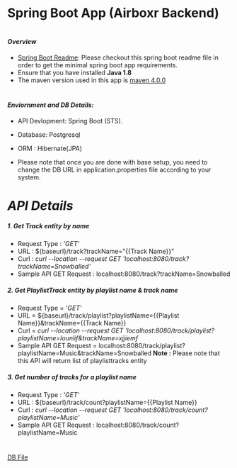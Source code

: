 # Spring Boot App (Airboxr Backend)
#

#### _Overview_

- [Spring Boot Readme](https://github.com/codecentric/springboot-sample-app/blob/master/README.md): Please  checkout this spring boot readme file in order to get the minimal spring boot app requirements.
- Ensure that you have installed **Java 1.8** 
- The maven version used in this app is [maven 4.0.0](https://maven.apache.org/xsd/maven-4.0.0.xsd)

#
#### _Enviornment and DB Details:_
- API Devlopment: Spring Boot (STS).
- Database: Postgresql
- ORM : Hibernate(JPA)

- Please note that once you are done with base setup, you need to change the DB URL in application.properties file according to your system.

# _API Details_
##### 1. Get Track entity by name

- Request Type : *'GET'*
- URL : ${baseurl}/track?trackName="{{Track Name}}"
- Curl : *curl --location --request GET 'localhost:8080/track?trackName=Snowballed'*
- Sample API GET Request : localhost:8080/track?trackName=Snowballed


##### 2. Get PlaylistTrack entity by playlist name & track name

 - Request Type = *'GET'*
- URL = ${baseurl}/track/playlist?playlistName={{Playlist Name}}&trackName={{Track Name}}
- Curl = *curl --location --request GET 'localhost:8080/track/playlist?playlistName=lounlif&trackName=xjjiemf*
- Sample API GET Request = localhost:8080/track/playlist?playlistName=Music&trackName=Snowballed
**Note :** Please note that this API will return list of playlisttracks entity

##### 3. Get number of tracks for a playlist name

- Request Type : *'GET'*
- URL : ${baseurl}/track/count?playlistName={{Playlist Name}}
- Curl : *curl --location --request GET 'localhost:8080/track/count?playlistName=Music'*
- Sample API GET Request : localhost:8080/track/count?playlistName=Music



#


[DB File](https://drive.google.com/file/d/1i5Kkyg3_wA1t-ZJs-gwKdpXH9HzxB-zI/view?usp=sharing)
#
